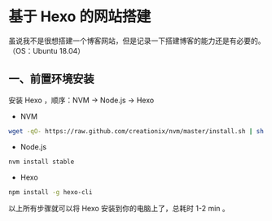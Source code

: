 # 基于 Hexo 的网站搭建

虽说我不是很想搭建一个博客网站，但是记录一下搭建博客的能力还是有必要的。（OS：Ubuntu 18.04）

## 一、前置环境安装

安装 Hexo ，顺序：NVM → Node.js → Hexo 

* NVM

```sh
wget -qO- https://raw.github.com/creationix/nvm/master/install.sh | sh
```

* Node.js

```sh
nvm install stable
```

* Hexo

```sh
npm install -g hexo-cli
```

以上所有步骤就可以将 Hexo 安装到你的电脑上了，总耗时 1-2 min 。

